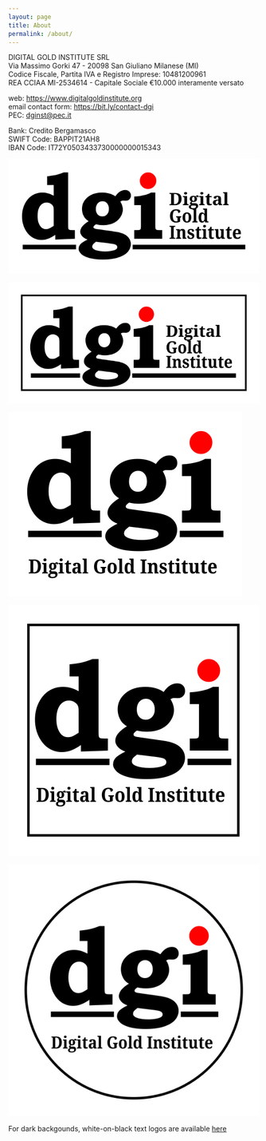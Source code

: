 ```yaml
---
layout: page
title: About
permalink: /about/
---
```


DIGITAL GOLD INSTITUTE SRL  
Via Massimo Gorki 47 - 20098 San Giuliano Milanese (MI)  
Codice Fiscale, Partita IVA e Registro Imprese: 10481200961  
REA CCIAA MI-2534614 - Capitale Sociale €10.000 interamente versato

web: <https://www.digitalgoldinstitute.org>  
email contact form: <https://bit.ly/contact-dgi>  
PEC: [dginst@pec.it](mailto:dginst@pec.it)

Bank: Credito Bergamasco  
SWIFT Code: BAPPIT21AH8  
IBAN Code: IT72Y0503433730000000015343

[![Digital Gold Institute SVG Logo](/images/logo/dgi-hor-noborder.svg)](/images/logo/dgi-hor-noborder.svg)

[![Digital Gold Institute SVG Logo](/images/logo/dgi-hor-border.svg)](/images/logo/dgi-hor-border.svg)

[![Digital Gold Institute SVG Logo](/images/logo/dgi-square-noborder.svg)](/images/logo/dgi-square-noborder.svg)

[![Digital Gold Institute SVG Logo](/images/logo/dgi-square-border.svg)](/images/logo/dgi-square-border.svg)

[![Digital Gold Institute SVG Logo](/images/logo/dgi-round-border.svg)](/images/logo/dgi-round-border.svg)

For dark backgounds, white-on-black text logos are available [here](/logo/) 
